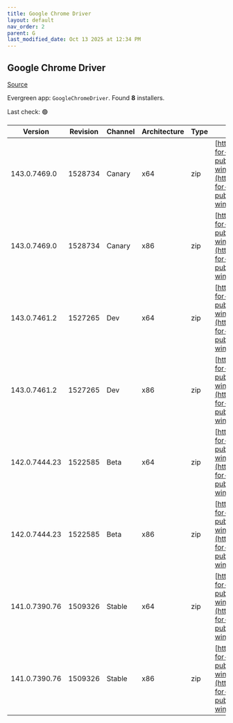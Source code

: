 ```yaml
---
title: Google Chrome Driver
layout: default
nav_order: 2
parent: G
last_modified_date: Oct 13 2025 at 12:34 PM
---
```


## Google Chrome Driver

[Source](https://googlechromelabs.github.io/chrome-for-testing/)

Evergreen app: `GoogleChromeDriver`. Found **8** installers.

Last check: 🟢

| Version       | Revision | Channel | Architecture | Type | URI                                                                                                                                                                                                        |
| ------------- | -------- | ------- | ------------ | ---- | ---------------------------------------------------------------------------------------------------------------------------------------------------------------------------------------------------------- |
| 143.0.7469.0  | 1528734  | Canary  | x64          | zip  | [https://storage.googleapis.com/chrome-for-testing-public/143.0.7469.0/win64/chromedriver-win64.zip](https://storage.googleapis.com/chrome-for-testing-public/143.0.7469.0/win64/chromedriver-win64.zip)   |
| 143.0.7469.0  | 1528734  | Canary  | x86          | zip  | [https://storage.googleapis.com/chrome-for-testing-public/143.0.7469.0/win32/chromedriver-win32.zip](https://storage.googleapis.com/chrome-for-testing-public/143.0.7469.0/win32/chromedriver-win32.zip)   |
| 143.0.7461.2  | 1527265  | Dev     | x64          | zip  | [https://storage.googleapis.com/chrome-for-testing-public/143.0.7461.2/win64/chromedriver-win64.zip](https://storage.googleapis.com/chrome-for-testing-public/143.0.7461.2/win64/chromedriver-win64.zip)   |
| 143.0.7461.2  | 1527265  | Dev     | x86          | zip  | [https://storage.googleapis.com/chrome-for-testing-public/143.0.7461.2/win32/chromedriver-win32.zip](https://storage.googleapis.com/chrome-for-testing-public/143.0.7461.2/win32/chromedriver-win32.zip)   |
| 142.0.7444.23 | 1522585  | Beta    | x64          | zip  | [https://storage.googleapis.com/chrome-for-testing-public/142.0.7444.23/win64/chromedriver-win64.zip](https://storage.googleapis.com/chrome-for-testing-public/142.0.7444.23/win64/chromedriver-win64.zip) |
| 142.0.7444.23 | 1522585  | Beta    | x86          | zip  | [https://storage.googleapis.com/chrome-for-testing-public/142.0.7444.23/win32/chromedriver-win32.zip](https://storage.googleapis.com/chrome-for-testing-public/142.0.7444.23/win32/chromedriver-win32.zip) |
| 141.0.7390.76 | 1509326  | Stable  | x64          | zip  | [https://storage.googleapis.com/chrome-for-testing-public/141.0.7390.76/win64/chromedriver-win64.zip](https://storage.googleapis.com/chrome-for-testing-public/141.0.7390.76/win64/chromedriver-win64.zip) |
| 141.0.7390.76 | 1509326  | Stable  | x86          | zip  | [https://storage.googleapis.com/chrome-for-testing-public/141.0.7390.76/win32/chromedriver-win32.zip](https://storage.googleapis.com/chrome-for-testing-public/141.0.7390.76/win32/chromedriver-win32.zip) |
